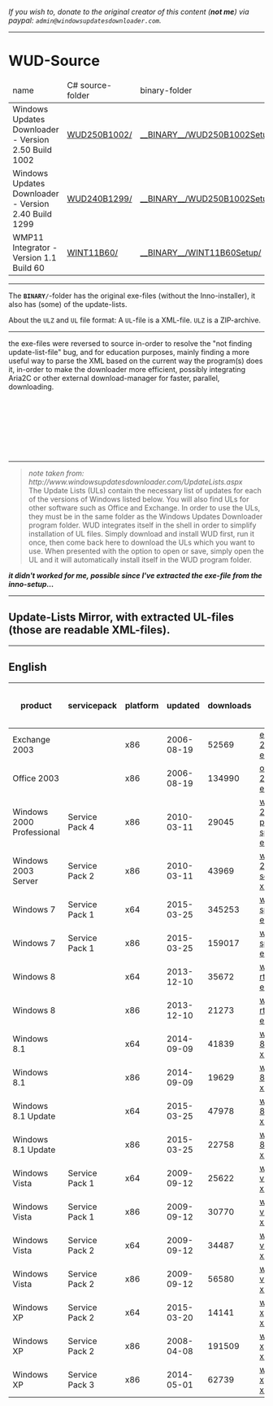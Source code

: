 <em>If you wish to, donate to the original creator of this content (<strong>not me</strong>) via paypal: <code>admin&#x0040;windowsupdatesdownloader&#x002E;com</code>.</em>

<hr/>

<h1>WUD-Source</h1>

<table>
<thead>
<tr><td>name</td><td>C# source-folder</td><td>binary-folder</td></tr>
</thead>
<tbody>
<tr><td>Windows Updates Downloader - Version 2.50 Build 1002</td><td><a href="WUD250B1002/">WUD250B1002/</a></td><td><a href="__BINARY__/WUD250B1002Setup/">__BINARY__/WUD250B1002Setup/</a></td></tr>
<tr><td>Windows Updates Downloader - Version 2.40 Build 1299</td><td><a href="WUD240B1299/">WUD240B1299/</a></td><td><a href="__BINARY__/WUD240B1299Setup/">__BINARY__/WUD250B1002Setup/</a></td></tr>
<tr><td>WMP11 Integrator - Version 1.1 Build 60</td><td><a href="WINT11B60/">WINT11B60/</a></td><td><a href="__BINARY__/WINT11B60Setup/">__BINARY__/WINT11B60Setup/</a></td></tr>
</thead>
</table>

<hr/>

The <code>__BINARY__/</code>-folder has the original exe-files (without the Inno-installer), 
it also has (some) of the update-lists.

About the <code>ULZ</code> and <code>UL</code> file format:
A <code>UL</code>-file is a XML-file.
<code>ULZ</code> is a ZIP-archive.

<hr/>

the exe-files were reversed to source in-order to resolve the "not finding update-list-file" bug, 
and for education purposes, mainly finding a more useful way to parse the XML based on the current way the program(s) does it, 
in-order to make the downloader more efficient, possibly integrating Aria2C or other external download-manager for faster, parallel, downloading. 


<br/>

&nbsp; 

<br/>

&nbsp; 

<hr/>

<blockquote>
<em>note taken from: http://www.windowsupdatesdownloader.com/UpdateLists.aspx</em><br/>
The Update Lists (ULs) contain the necessary list of updates for each of the versions of Windows listed below. You will also find ULs for other software such as Office and Exchange.
In order to use the ULs, they must be in the same folder as the Windows Updates Downloader program folder. WUD integrates itself in the shell in order to simplify installation of UL files. Simply download and install WUD first, run it once, then come back here to download the ULs which you want to use.
When presented with the option to open or save, simply open the UL and it will automatically install itself in the WUD program folder.
</blockquote>

<em><strong>it didn't worked for me, possible since I've extracted the exe-file from the inno-setup...</strong></em>

<hr/>

<h2>Update-Lists Mirror, with extracted UL-files (those are readable XML-files).</h2>

<hr/>

<h2>English</h2>

<table>
  <thead>
  <tr>
    <th>product</th>
    <th>servicepack</th>
    <th>platform</th>
    <th>updated</th>
    <th>downloads</th>
    <th>file</a></th>
    <th>file (extracted, readable - it's an XML)</a></th>
  </tr>
  </thead>
  <tbody>
  <tr>
    <td>Exchange 2003</td>
    <td>&nbsp;</td>
    <td>x86</td>
    <td>2006-08-19</td>
    <td>52569</td>
    <td><a href="__BINARY__/exchange-2003-x86-enu.ulz">exchange-2003-x86-enu.ulz</a></td>
    <td><a href="__BINARY__/exchange-2003-x86-enu.ul">exchange-2003-x86-enu.ul</a></td>
  </tr>
  <tr>
    <td>Office 2003</td>
    <td>&nbsp;</td>
    <td>x86</td>
    <td>2006-08-19</td>
    <td>134990</td>
    <td><a href="__BINARY__/office-2003-x86-enu.ulz">office-2003-x86-enu.ulz</a></td>
    <td><a href="__BINARY__/office-2003-x86-enu.ul">office-2003-x86-enu.ul</a></td>
  </tr>
  <tr>
    <td>Windows 2000 Professional</td>
    <td>Service Pack 4</td>
    <td>x86</td>
    <td>2010-03-11</td>
    <td>29045</td>
    <td><a href="__BINARY__/windows-2000-professional-sp4-x86-enu.ulz">windows-2000-professional-sp4-x86-enu.ulz</a></td>
    <td><a href="__BINARY__/windows-2000-professional-sp4-x86-enu.ul">windows-2000-professional-sp4-x86-enu.ul</a></td>
  </tr>
  <tr>
    <td>Windows 2003 Server</td>
    <td>Service Pack 2</td>
    <td>x86</td>
    <td>2010-03-11</td>
    <td>43969</td>
    <td><a href="__BINARY__/windows-2003-server-sp2-x86-enu.ulz">windows-2003-server-sp2-x86-enu.ulz</a></td>
    <td><a href="__BINARY__/windows-2003-server-sp2-x86-enu.ul">windows-2003-server-sp2-x86-enu.ul</a></td>
  </tr>
  <tr>
    <td>Windows 7</td>
    <td>Service Pack 1</td>
    <td>x64</td>
    <td>2015-03-25</td>
    <td>345253</td>
    <td><a href="__BINARY__/windows-7-sp1-x64-enu.ulz">windows-7-sp1-x64-enu.ulz</a></td>
    <td><a href="__BINARY__/windows-7-sp1-x64-enu.ul">windows-7-sp1-x64-enu.ul</a></td>
  </tr>
  <tr>
    <td>Windows 7</td>
    <td>Service Pack 1</td>
    <td>x86</td>
    <td>2015-03-25</td>
    <td>159017</td>
    <td><a href="__BINARY__/windows-7-sp1-x86-enu.ulz">windows-7-sp1-x86-enu.ulz</a></td>
    <td><a href="__BINARY__/windows-7-sp1-x86-enu.ul">windows-7-sp1-x86-enu.ul</a></td>
  </tr>
  <tr>
    <td>Windows 8</td>
    <td>&nbsp;</td>
    <td>x64</td>
    <td>2013-12-10</td>
    <td>35672</td>
    <td><a href="__BINARY__/windows-8-rtm-x64-enu.ulz">windows-8-rtm-x64-enu.ulz</a></td>
    <td><a href="__BINARY__/windows-8-rtm-x64-enu.ul">windows-8-rtm-x64-enu.ul</a></td>
  </tr>
  <tr>
    <td>Windows 8</td>
    <td>&nbsp;</td>
    <td>x86</td>
    <td>2013-12-10</td>
    <td>21273</td>
    <td><a href="__BINARY__/windows-8-rtm-x86-enu.ulz">windows-8-rtm-x86-enu.ulz</a></td>
    <td><a href="__BINARY__/windows-8-rtm-x86-enu.ul">windows-8-rtm-x86-enu.ul</a></td>
  </tr>
  <tr>
    <td>Windows 8.1</td>
    <td>&nbsp;</td>
    <td>x64</td>
    <td>2014-09-09</td>
    <td>41839</td>
    <td><a href="__BINARY__/windows-8.1-rtm-x64-enu.ulz">windows-8.1-rtm-x64-enu.ulz</a></td>
    <td><a href="__BINARY__/windows-8.1-rtm-x64-enu.ul">windows-8.1-rtm-x64-enu.ul</a></td>
  </tr>
  <tr>
    <td>Windows 8.1</td>
    <td>&nbsp;</td>
    <td>x86</td>
    <td>2014-09-09</td>
    <td>19629</td>
    <td><a href="__BINARY__/windows-8.1-rtm-x86-enu.ulz">windows-8.1-rtm-x86-enu.ulz</a></td>
    <td><a href="__BINARY__/windows-8.1-rtm-x86-enu.ul">windows-8.1-rtm-x86-enu.ul</a></td>
  </tr>
  <tr>
    <td>Windows 8.1 Update</td>
    <td>&nbsp;</td>
    <td>x64</td>
    <td>2015-03-25</td>
    <td>47978</td>
    <td><a href="__BINARY__/windows-8.1-update-x64-enu.ulz">windows-8.1-update-x64-enu.ulz</a></td>
    <td><a href="__BINARY__/windows-8.1-update-x64-enu.ul">windows-8.1-update-x64-enu.ul</a></td>
  </tr>
  <tr>
    <td>Windows 8.1 Update</td>
    <td>&nbsp;</td>
    <td>x86</td>
    <td>2015-03-25</td>
    <td>22758</td>
    <td><a href="__BINARY__/windows-8.1-update-x86-enu.ulz">windows-8.1-update-x86-enu.ulz</a></td>
    <td><a href="__BINARY__/windows-8.1-update-x86-enu.ul">windows-8.1-update-x86-enu.ul</a></td>
  </tr>
  <tr>
    <td>Windows Vista</td>
    <td>Service Pack 1</td>
    <td>x64</td>
    <td>2009-09-12</td>
    <td>25622</td>
    <td><a href="__BINARY__/windows-vista-sp1-x64-enu.ulz">windows-vista-sp1-x64-enu.ulz</a></td>
    <td><a href="__BINARY__/windows-vista-sp1-x64-enu.ul">windows-vista-sp1-x64-enu.ul</a></td>
  </tr>
  <tr>
    <td>Windows Vista</td>
    <td>Service Pack 1</td>
    <td>x86</td>
    <td>2009-09-12</td>
    <td>30770</td>
    <td><a href="__BINARY__/windows-vista-sp1-x86-enu.ulz">windows-vista-sp1-x86-enu.ulz</a></td>
    <td><a href="__BINARY__/windows-vista-sp1-x86-enu.ul">windows-vista-sp1-x86-enu.ul</a></td>
  </tr>
  <tr>
    <td>Windows Vista</td>
    <td>Service Pack 2</td>
    <td>x64</td>
    <td>2009-09-12</td>
    <td>34487</td>
    <td><a href=windows-vista-sp2-x64-enu.ulz">windows-vista-sp2-x64-enu.ulz</a></td>
    <td><a href=windows-vista-sp2-x64-enu.ul">windows-vista-sp2-x64-enu.ul</a></td>
  </tr>
  <tr>
    <td>Windows Vista</td>
    <td>Service Pack 2</td>
    <td>x86</td>
    <td>2009-09-12</td>
    <td>56580</td>
    <td><a href="__BINARY__/windows-vista-sp2-x86-enu.ulz">windows-vista-sp2-x86-enu.ulz</a></td>
    <td><a href="__BINARY__/windows-vista-sp2-x86-enu.ul">windows-vista-sp2-x86-enu.ul</a></td>
  </tr>
  <tr>
    <td>Windows XP</td>
    <td>Service Pack 2</td>
    <td>x64</td>
    <td>2015-03-20</td>
    <td>14141</td>
    <td><a href="__BINARY__/windows-xp-sp2-x64-enu.ulz">windows-xp-sp2-x64-enu.ulz</a></td>
    <td><a href="__BINARY__/windows-xp-sp2-x64-enu.ul">windows-xp-sp2-x64-enu.ul</a></td>
  </tr>
  <tr>
    <td>Windows XP</td>
    <td>Service Pack 2</td>
    <td>x86</td>
    <td>2008-04-08</td>
    <td>191509</td>
    <td><a href="__BINARY__/windows-xp-sp2-x86-enu.ulz">windows-xp-sp2-x86-enu.ulz</a></td>
    <td><a href="__BINARY__/windows-xp-sp2-x86-enu.ul">windows-xp-sp2-x86-enu.ul</a></td>
  </tr>
  <tr>
    <td>Windows XP</td>
    <td>Service Pack 3</td>
    <td>x86</td>
    <td>2014-05-01</td>
    <td>62739</td>
    <td><a href="__BINARY__/windows-xp-sp3-x86-enu.ulz">windows-xp-sp3-x86-enu.ulz</a></td>
    <td><a href="__BINARY__/windows-xp-sp3-x86-enu.ul">windows-xp-sp3-x86-enu.ul</a></td>
  </tr>
</tbody>
</table>



